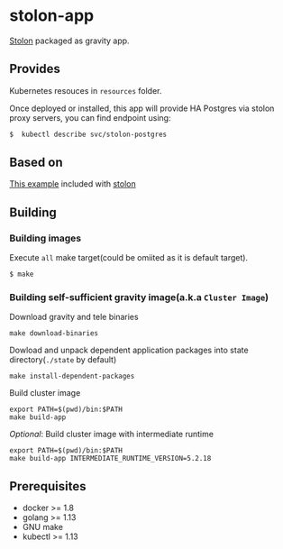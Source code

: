 # stolon-app

[Stolon](https://github.com/sorintlab/stolon) packaged as gravity app.

## Provides

Kubernetes resouces in `resources` folder.

Once deployed or installed, this app will provide HA Postgres via stolon proxy servers, you can find endpoint using:

 ```sh
$  kubectl describe svc/stolon-postgres
 ```

## Based on

[This example](https://github.com/sorintlab/stolon/tree/master/examples/kubernetes) included with [stolon](https://github.com/sorintlab/stolon)


## Building
### Building images
Execute `all` make target(could be omiited as it is default target).
```sh
$ make
```

### Building self-sufficient gravity image(a.k.a `Cluster Image`)
Download gravity and tele binaries
```
make download-binaries
```

Dowload and unpack dependent application packages into state directory(`./state` by default)
```
make install-dependent-packages
```

Build cluster image
```
export PATH=$(pwd)/bin:$PATH
make build-app
```

*Optional*: Build cluster image with intermediate runtime
```
export PATH=$(pwd)/bin:$PATH
make build-app INTERMEDIATE_RUNTIME_VERSION=5.2.18
```

## Prerequisites

* docker >=  1.8
* golang >= 1.13
* GNU make
* kubectl >= 1.13
